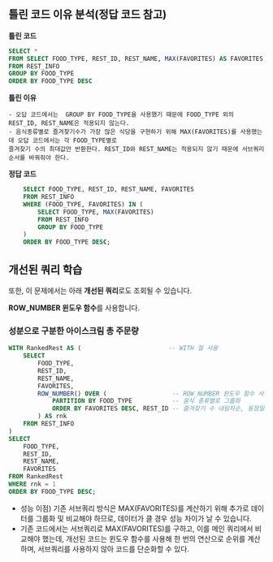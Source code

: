 ## 틀린 코드 이유 분석(정답 코드 참고)

**틀린 코드**

```sql
SELECT *
FROM SELECT FOOD_TYPE, REST_ID, REST_NAME, MAX(FAVORITES) AS FAVORITES
FROM REST_INFO
GROUP BY FOOD_TYPE
ORDER BY FOOD_TYPE DESC
```

**틀린 이유**
```
- 오답 코드에서는  GROUP BY FOOD_TYPE을 사용했기 때문에 FOOD_TYPE 외의 REST_ID, REST_NAME은 적용되지 않는다.
- 음식종류별로 즐겨찾기수가 가장 많은 식당을 구현하기 위해 MAX(FAVORITES)를 사용했는데 오답 코드에서는 각 FOOD_TYPE별로
즐겨찾기 수의 최대값만 반환한다. REST_ID와 REST_NAME는 적용되지 않기 때문에 서브쿼리 순서를 바꿔줘야 한다.

```

**정답 코드**
```sql
    SELECT FOOD_TYPE, REST_ID, REST_NAME, FAVORITES
    FROM REST_INFO
    WHERE (FOOD_TYPE, FAVORITES) IN (
        SELECT FOOD_TYPE, MAX(FAVORITES)    
        FROM REST_INFO
        GROUP BY FOOD_TYPE
    ) 
    ORDER BY FOOD_TYPE DESC;
```


## 개선된 쿼리 학습

또한, 이 문제에서는 아래 **개선된 쿼리**로도 조회될 수 있습니다. 

**ROW_NUMBER 윈도우 함수**를 사용합니다.
### 성분으로 구분한 아이스크림 총 주문량

```sql
WITH RankedRest AS (                        -- WITH 절 사용
    SELECT 
        FOOD_TYPE,              
        REST_ID,               
        REST_NAME,              
        FAVORITES,              
        ROW_NUMBER() OVER (                  -- ROW_NUMBER 윈도우 함수 사용
            PARTITION BY FOOD_TYPE           -- 음식 종류별로 그룹화
            ORDER BY FAVORITES DESC, REST_ID -- 즐겨찾기 수 내림차순, 동점일 경우 REST_ID 오름차순 정렬
        ) AS rnk                     
    FROM REST_INFO
)
SELECT 
    FOOD_TYPE,                  
    REST_ID,                    
    REST_NAME,                  
    FAVORITES                   
FROM RankedRest
WHERE rnk = 1                   
ORDER BY FOOD_TYPE DESC; 
```

- 성능 이점) 기존 서브쿼리 방식은 MAX(FAVORITES)를 계산하기 위해 추가로 데이터를 그룹화 및 비교해야 하므로, 데이터가 클 경우 성능 차이가 날 수 있습니다.
- 기존 코드에서는 서브쿼리로 MAX(FAVORITES)를 구하고, 이를 메인 쿼리에서 비교해야 했는데, 개선된 코드는 윈도우 함수를 사용해 한 번의 연산으로 순위를 계산하며, 서브쿼리를 사용하지 않아 코드를 단순화할 수 있다.
